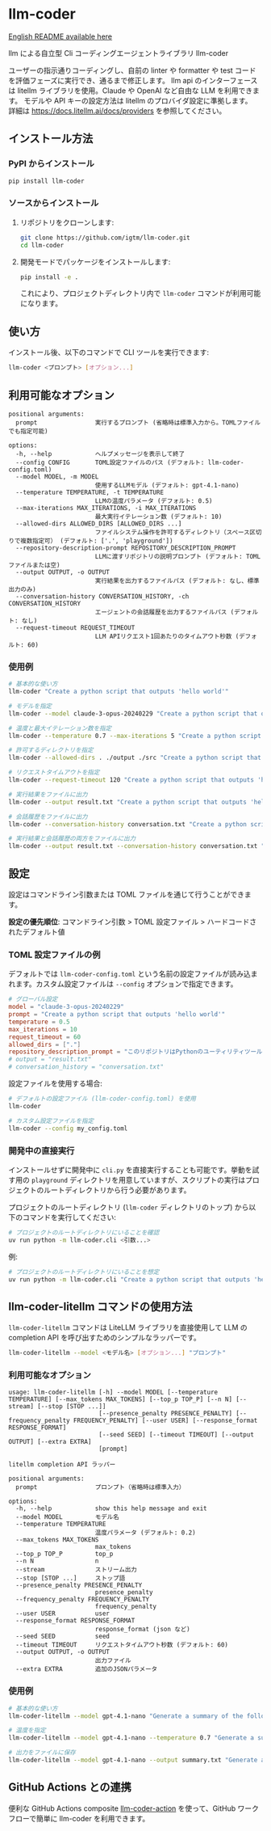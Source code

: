 # llm-coder

[English README available here](./README.md)

llm による自立型 Cli コーディングエージェントライブラリ llm-coder

ユーザーの指示通りコーディングし、自前の linter や formatter や test コードを評価フェーズに実行でき、通るまで修正します。
llm api のインターフェースは litellm ライブラリを使用。Claude や OpenAI など自由な LLM を利用できます。
モデルや API キーの設定方法は litellm のプロバイダ設定に準拠します。  
詳細は https://docs.litellm.ai/docs/providers を参照してください。

## インストール方法

### PyPI からインストール

```bash
pip install llm-coder
```

### ソースからインストール

1. リポジトリをクローンします:

   ```bash
   git clone https://github.com/igtm/llm-coder.git
   cd llm-coder
   ```

2. 開発モードでパッケージをインストールします:

   ```bash
   pip install -e .
   ```

   これにより、プロジェクトディレクトリ内で `llm-coder` コマンドが利用可能になります。

## 使い方

インストール後、以下のコマンドで CLI ツールを実行できます:

```bash
llm-coder <プロンプト> [オプション...]
```

## 利用可能なオプション

```
positional arguments:
  prompt                実行するプロンプト (省略時は標準入力から。TOMLファイルでも指定可能)

options:
  -h, --help            ヘルプメッセージを表示して終了
  --config CONFIG       TOML設定ファイルのパス (デフォルト: llm-coder-config.toml)
  --model MODEL, -m MODEL
                        使用するLLMモデル (デフォルト: gpt-4.1-nano)
  --temperature TEMPERATURE, -t TEMPERATURE
                        LLMの温度パラメータ (デフォルト: 0.5)
  --max-iterations MAX_ITERATIONS, -i MAX_ITERATIONS
                        最大実行イテレーション数 (デフォルト: 10)
  --allowed-dirs ALLOWED_DIRS [ALLOWED_DIRS ...]
                        ファイルシステム操作を許可するディレクトリ（スペース区切りで複数指定可） (デフォルト: ['.', 'playground'])
  --repository-description-prompt REPOSITORY_DESCRIPTION_PROMPT
                        LLMに渡すリポジトリの説明プロンプト (デフォルト: TOMLファイルまたは空)
  --output OUTPUT, -o OUTPUT
                        実行結果を出力するファイルパス (デフォルト: なし、標準出力のみ)
  --conversation-history CONVERSATION_HISTORY, -ch CONVERSATION_HISTORY
                        エージェントの会話履歴を出力するファイルパス (デフォルト: なし)
  --request-timeout REQUEST_TIMEOUT
                        LLM APIリクエスト1回あたりのタイムアウト秒数 (デフォルト: 60)
```

### 使用例

```sh
# 基本的な使い方
llm-coder "Create a python script that outputs 'hello world'"

# モデルを指定
llm-coder --model claude-3-opus-20240229 "Create a python script that outputs 'hello world'"

# 温度と最大イテレーション数を指定
llm-coder --temperature 0.7 --max-iterations 5 "Create a python script that outputs 'hello world'"

# 許可するディレクトリを指定
llm-coder --allowed-dirs . ./output ./src "Create a python script that outputs 'hello world'"

# リクエストタイムアウトを指定
llm-coder --request-timeout 120 "Create a python script that outputs 'hello world'"

# 実行結果をファイルに出力
llm-coder --output result.txt "Create a python script that outputs 'hello world'"

# 会話履歴をファイルに出力
llm-coder --conversation-history conversation.txt "Create a python script that outputs 'hello world'"

# 実行結果と会話履歴の両方をファイルに出力
llm-coder --output result.txt --conversation-history conversation.txt "Create a python script that outputs 'hello world'"
```

## 設定

設定はコマンドライン引数または TOML ファイルを通じて行うことができます。

**設定の優先順位**: コマンドライン引数 > TOML 設定ファイル > ハードコードされたデフォルト値

### TOML 設定ファイルの例

デフォルトでは `llm-coder-config.toml` という名前の設定ファイルが読み込まれます。カスタム設定ファイルは `--config` オプションで指定できます。

```toml
# グローバル設定
model = "claude-3-opus-20240229"
prompt = "Create a python script that outputs 'hello world'"
temperature = 0.5
max_iterations = 10
request_timeout = 60
allowed_dirs = ["."]
repository_description_prompt = "このリポジトリはPythonのユーティリティツールです"
# output = "result.txt"
# conversation_history = "conversation.txt"
```

設定ファイルを使用する場合:

```sh
# デフォルトの設定ファイル (llm-coder-config.toml) を使用
llm-coder

# カスタム設定ファイルを指定
llm-coder --config my_config.toml
```

### 開発中の直接実行

インストールせずに開発中に `cli.py` を直接実行することも可能です。挙動を試す用の `playground` ディレクトリを用意していますが、スクリプトの実行はプロジェクトのルートディレクトリから行う必要があります。

プロジェクトのルートディレクトリ (`llm-coder` ディレクトリのトップ) から以下のコマンドを実行してください:

```bash
# プロジェクトのルートディレクトリにいることを確認
uv run python -m llm-coder.cli <引数...>
```

例:

```bash
# プロジェクトのルートディレクトリにいることを想定
uv run python -m llm-coder.cli "Create a python script that outputs 'hello world'"
```

## llm-coder-litellm コマンドの使用方法

`llm-coder-litellm` コマンドは LiteLLM ライブラリを直接使用して LLM の completion API を呼び出すためのシンプルなラッパーです。

```bash
llm-coder-litellm --model <モデル名> [オプション...] "プロンプト"
```

### 利用可能なオプション

```text
usage: llm-coder-litellm [-h] --model MODEL [--temperature TEMPERATURE] [--max_tokens MAX_TOKENS] [--top_p TOP_P] [--n N] [--stream] [--stop [STOP ...]]
                         [--presence_penalty PRESENCE_PENALTY] [--frequency_penalty FREQUENCY_PENALTY] [--user USER] [--response_format RESPONSE_FORMAT]
                         [--seed SEED] [--timeout TIMEOUT] [--output OUTPUT] [--extra EXTRA]
                         [prompt]

litellm completion API ラッパー

positional arguments:
  prompt                プロンプト（省略時は標準入力）

options:
  -h, --help            show this help message and exit
  --model MODEL         モデル名
  --temperature TEMPERATURE
                        温度パラメータ (デフォルト: 0.2)
  --max_tokens MAX_TOKENS
                        max_tokens
  --top_p TOP_P         top_p
  --n N                 n
  --stream              ストリーム出力
  --stop [STOP ...]     ストップ語
  --presence_penalty PRESENCE_PENALTY
                        presence_penalty
  --frequency_penalty FREQUENCY_PENALTY
                        frequency_penalty
  --user USER           user
  --response_format RESPONSE_FORMAT
                        response_format (json など)
  --seed SEED           seed
  --timeout TIMEOUT     リクエストタイムアウト秒数 (デフォルト: 60)
  --output OUTPUT, -o OUTPUT
                        出力ファイル
  --extra EXTRA         追加のJSONパラメータ
```

### 使用例

```bash
# 基本的な使い方
llm-coder-litellm --model gpt-4.1-nano "Generate a summary of the following text"

# 温度を指定
llm-coder-litellm --model gpt-4.1-nano --temperature 0.7 "Generate a summary of the following text"

# 出力をファイルに保存
llm-coder-litellm --model gpt-4.1-nano --output summary.txt "Generate a summary of the following text"
```

## GitHub Actions との連携

便利な GitHub Actions composite [llm-coder-action](https://github.com/igtm/llm-coder-action) を使って、GitHub ワークフローで簡単に llm-coder を利用できます。
